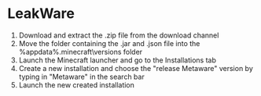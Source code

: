 # LeakWare

1. Download and extract the .zip file from the download channel
2. Move the folder containing the .jar and .json file into the %appdata%\.minecraft\versions folder
3. Launch the Minecraft launcher and go to the Installations tab
4. Create a new installation and choose the "release Metaware" version by typing in "Metaware" in the search bar
5. Launch the new created installation
